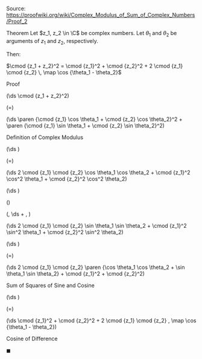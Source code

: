 # 

Source: https://proofwiki.org/wiki/Complex_Modulus_of_Sum_of_Complex_Numbers/Proof_2

Theorem
Let $z_1, z_2 \in \C$ be complex numbers.
Let $\theta_1$ and $\theta_2$ be arguments of $z_1$ and $z_2$, respectively.

Then:

$\cmod {z_1 + z_2}^2 = \cmod {z_1}^2 + \cmod {z_2}^2 + 2 \cmod {z_1} \cmod {z_2} \, \map \cos {\theta_1 - \theta_2}$


Proof













\(\ds \cmod {z_1 + z_2}^2\)

\(=\)







\(\ds \paren {\cmod {z_1} \cos \theta_1 + \cmod {z_2} \cos \theta_2}^2 + \paren {\cmod {z_1} \sin \theta_1 + \cmod {z_2} \sin \theta_2}^2\)





Definition of Complex Modulus














\(\ds \)

\(=\)







\(\ds 2 \cmod {z_1} \cmod {z_2} \cos \theta_1 \cos \theta_2 + \cmod {z_1}^2 \cos^2 \theta_1 + \cmod {z_2}^2 \cos^2 \theta_2\)




















\(\ds \)

\(\)





\(\, \ds + \, \)

\(\ds 2 \cmod {z_1} \cmod {z_2} \sin \theta_1 \sin \theta_2 + \cmod {z_1}^2 \sin^2 \theta_1 + \cmod {z_2}^2 \sin^2 \theta_2\)




















\(\ds \)

\(=\)







\(\ds 2 \cmod {z_1} \cmod {z_2} \paren {\cos \theta_1 \cos \theta_2 + \sin \theta_1 \sin \theta_2} + \cmod {z_1}^2 + \cmod {z_2}^2\)





Sum of Squares of Sine and Cosine














\(\ds \)

\(=\)







\(\ds \cmod {z_1}^2 + \cmod {z_2}^2 + 2 \cmod {z_1} \cmod {z_2} \, \map \cos {\theta_1 - \theta_2}\)





Cosine of Difference



$\blacksquare$





